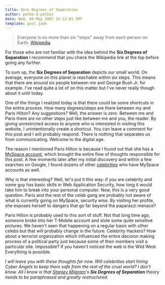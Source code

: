 ```yaml
---
title: Zero Degrees of Seperation
author: petko-d-petkov
date: Wed, 09 May 2007 15:12:01 GMT
template: post.jade
---
```


> Everyone is no more than six "steps" away from each person on Earth. [Wikipedia](http://en.wikipedia.org/wiki/Six_degrees_of_separation)

For those who are not familiar with the idea behind the **Six Degrees of Separation** I recommend that you check the Wikipedia link at the top before going any further.

To sum up, the **Six Degrees of Separation** depicts our small world. On average, everyone on this planet is reachable within six steps. This means that there are around six people between me and George Bush Jr. for example. I've read quite a lot of on this matter but I've never really though about it until today.

One of the things I realized today is that there could be some shortcuts in the entire process. How many degrees/steps are there between my and Paris Hilton? Any suggestions? Well, the answer is zero. Between me and Paris there are no other steps just like between me and you, the reader. By giving unrestricted access to anyone who is interested in visiting this website, I unintentionally create a shortcut. You can leave a comment for this post and I will probably respond. There is nothing that separates us from communicating. Welcome to the digital age.

The reason I mentioned Paris Hilton is because I found out that she has a [MySpace account](http://www.myspace.com/parishilton), which brought the entire flow of thoughts responsible for this post. A few moments later after my initial discovery and within a few searches on Google, I found dozens of other [celebrities](http://www.myspacecelebrities.com/) who have MySpace accounts as well.

Why is that interesting? Well, let's put it this way: if you are celebrity and some guy has basic skills in Web Application Security, how long it would take him to break into your personal computer. Now, this is a very good question. Paris and the rest of the celeb gang are probably not aware of what is currently going on MySpace, security wise. By visiting her profile, she exposes herself to dangers that go far beyond the paparazzi menace?

Paris Hilton is probably used to this sort of stuff. Not that long time ago, someone broke into her T-Mobile account and stole some quite sensitive pictures. We haven't seen that happening on a regular basis with other celebs but that will probably change in the future. Celebrity Hackers? How about a terrorist organization which influenced the entire decision making process of a political party just because some of their members visit a particular site. Impossible? If you haven't noticed the web is the Wild West. Everything is possible.

_I will leave you with these thoughts for now. Will celebrities start hiring Cyber Angels to keep them safe from the rest of the cruel world? I don't know. All I know is that [Stanley Milgram](http://en.wikipedia.org/wiki/Stanley_Milgram)'s **Six Degrees of Separation** theory needs to be paraphrased and greatly restructured._

